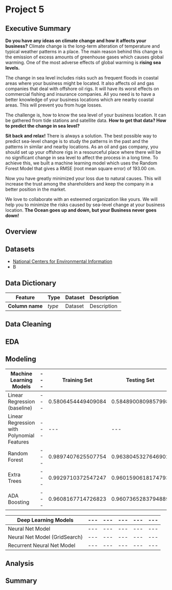 # Project 5

## Executive Summary

**Do you have any ideas on climate change and how it affects your business?** Climate change is the long-term alteration of temperature and typical weather patterns in a place. The main reason behind this change is the emission of excess amounts of greenhouse gases which causes global warming. One of the most adverse effects of global warming is **rising sea levels.**

The change in sea level includes risks such as frequent floods in coastal areas where your business might be located. It also affects oil and gas companies that deal with offshore oil rigs. It will have its worst effects on commercial fishing and insurance companies. All you need is to have a better knowledge of your business locations which are nearby coastal areas. This will prevent you from huge losses.

The challenge is, how to know the sea level of your business location. It can be gathered from tide stations and satellite data. **How to get that data? How to predict the change in sea level?**

**Sit back and relax!** There is always a solution. The best possible way to predict sea-level change is to study the patterns in the past and the patterns in similar and nearby locations. As an oil and gas company, you should set up your offshore rigs in a resourceful place where there will be no significant change in sea level to affect the process in a long time. To achieve this, we built a machine learning model which uses the Random Forest Model that gives a RMSE (root mean square error) of 193.00 cm. 

Now you have greatly minimized your loss due to natural causes. This will increase the trust among the shareholders and keep the company in a better position in the market.

We love to collaborate with an esteemed organization like yours. We will help you to minimize the risks caused by sea-level change at your business location.
**The Ocean goes up and down, but your Business never goes down!**


## Overview

## Datasets

* [National Centers for Environmental Information](https://www.ncdc.noaa.gov/cdo-web/orders?email=akira.j.takahashi@gmail.com&id=2682403)
* B

## Data Dictionary

|Feature|Type|Dataset|Description|
|---|---|---|---|
|**Column name**|*type*|Dataset|Description

## Data Cleaning

## EDA

## Modeling


|**Machine Learning Models**|---|Training Set|Testing Set|---|---|
|---|---|---|---|---|---|
|Linear Regression (baseline)              |---|0.5806454449409084|0.5848900809857998|---|---|
|Linear Regression with Polynomial Features|---|---|---|
|Random Forest                             |---|0.9897407625507754|0.9638045327646902|---|---|
|Extra Trees                               |---|0.9929710372547247|0.9601590618174793|---|---|
|ADA Boosting                              |---|0.9608167714726823|0.9607365283794889|---|---|

|**Deep Learning Models**|---|---|---|---|---|
|---|---|---|---|---|---|
|Neural Net Model                          |---|---|---|---|---|
|Neural Net Model (GridSearch)             |---|---|---|---|---|
|Recurrent Neural Net Model                |---|---|---|---|---|


## Analysis

## Summary
